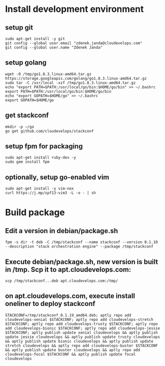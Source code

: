 # Install development environment

## setup git

```
sudo apt-get install -y git
git config --global user.email "zdenek.janda@cloudevelops.com"
git config --global user.name "Zdenek Janda"
```

## setup golang

```
wget -O /tmp/go1.8.3.linux-amd64.tar.gz https://storage.googleapis.com/golang/go1.8.3.linux-amd64.tar.gz
sudo tar -C /usr/local -xzf /tmp/go1.8.3.linux-amd64.tar.gz
echo "export PATH=$PATH:/usr/local/go/bin:$HOME/go/bin" >> ~/.bashrc
export PATH=$PATH:/usr/local/go/bin:$HOME/go/bin
echo "export GOPATH=$HOME/go" >> ~/.bashrc
export GOPATH=$HOME/go
```

## get stackconf

```
mkdir -p ~/go
go get github.com/cloudevelops/stackconf
```

## setup fpm for packaging

```
sudo apt-get install ruby-dev -y
sudo gem install fpm
```

## optionally, setup go-enabled vim

```
sudo apt-get install -y vim-nox
curl https://j.mp/spf13-vim3 -L -o - | sh
```

# Build package

## Edit a version in debian/package.sh

```
fpm -s dir -t deb -C /tmp/stackconf --name stackconf --version 0.1.10 --description "stack orchestration engine" --package /tmp/stackconf
```

## Execute debian/package.sh, new version is built in /tmp. Scp it to apt.cloudevelops.com:

```
scp /tmp/stackconf...deb apt.cloudevelops.com:/tmp/
```

## on apt.cloudevelops.com, execute install oneliner to deploy stackconf

```
STACKCONF=/tmp/stackconf_0.1.19_amd64.deb; aptly repo add cloudevelops-xenial $STACKCONF; aptly repo add cloudevelops-stretch $STACKCONF; aptly repo add cloudevelops-trusty $STACKCONF; aptly repo add cloudevelops-bionic $STACKCONF; aptly repo add cloudevelops-jessie $STACKCONF; aptly publish update xenial cloudevelops && aptly publish update jessie cloudevelops && aptly publish update trusty cloudevelops && aptly publish update bionic cloudevelops && aptly publish update stretch cloudevelops && aptly repo add cloudevelops-buster $STACKCONF && aptly publish update buster cloudevelops && aptly repo add cloudevelops-focal $STACKCONF && aptly publish update focal cloudevelops
```
